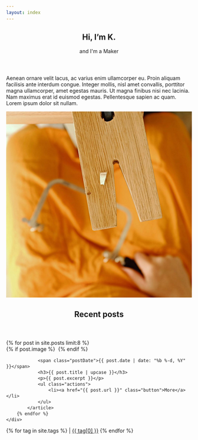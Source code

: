 ```yaml
---
layout: index
---
```

<!-- Banner -->
<section id="banner">
    <div class="content">
        <header>
            <h1>Hi, I’m K.</h1>
            <p>and I'm a Maker</p>
        </header>
        <p>Aenean ornare velit lacus, ac varius enim ullamcorper eu. Proin aliquam 		facilisis ante interdum congue.
            Integer mollis, nisl amet convallis, porttitor magna ullamcorper, amet egestas mauris. Ut magna finibus nisi
            nec lacinia. Nam maximus erat id euismod egestas. Pellentesque sapien ac quam. Lorem ipsum dolor sit nullam.
        </p>
    </div>
    <span class="image object">
        <img src="assets/images/themakerarchive-welcome.jpg" alt="" />
    </span>
</section>

<!-- Section -->
<section>
	<header class="major">
		<h2>Recent posts</h2>
	</header>
	<div class="posts">
		{% for post in site.posts limit:8 %}
			<article>
			    {% if post.image %}
					<a href="{{ post.url }}" class="image"><img src="{{ post.image | absolute_url }}" alt="" /></a>	
				{% endif %}

				<span class="postDate">{{ post.date | date: "%b %-d, %Y" }}</span>
				<h3>{{ post.title | upcase }}</h3>
				<p>{{ post.excerpt }}</p>
				<ul class="actions">
					<li><a href="{{ post.url }}" class="button">More</a></li>
				</ul>
			</article>
		{% endfor %}
	</div>
</section>

<p>
	<a class="icon fa-tags" href="{{ 'elements.html' | absolute_url }}"></a>
    {% for tag in site.tags %}
	<span>  |  </span>
    <a href="/tags/{{ tag[0] | slugify}}" 
    style="font-size: {{ tag[1] | size | times: 2 | plus: 10 }}px">{{ tag[0] }}</a>
    {% endfor %}
</p>
